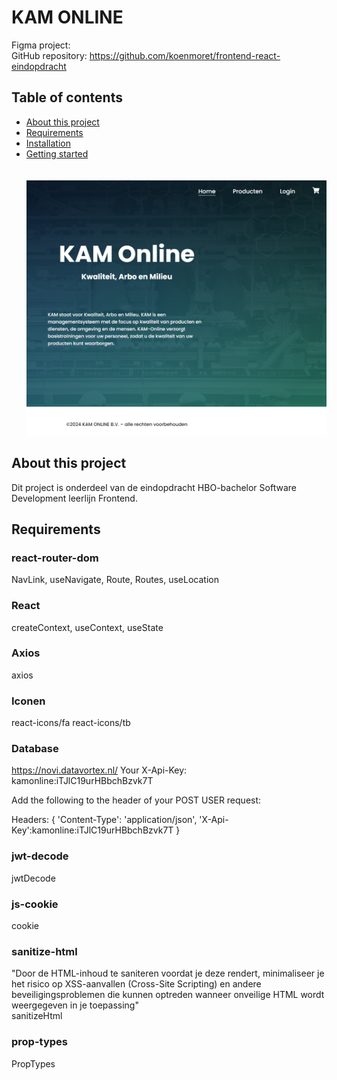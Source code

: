 # KAM ONLINE

Figma project: <br>
GitHub repository: https://github.com/koenmoret/frontend-react-eindopdracht

## Table of contents

* [About this project](#About_this_project)<br>
* [Requirements](#Requirements)<br>
* [Installation](#Installation)<br>
* [Getting started](#Getting_started)<br>
  <br><br>
  ![alt text](https://github.com/koenmoret/frontend-react-eindopdracht/blob/main/src/assets/images/ScreenShot.png "screenshot")

## About this project
Dit project is onderdeel van de eindopdracht HBO-bachelor Software Development leerlijn Frontend.

## Requirements

### react-router-dom
NavLink, useNavigate, Route, Routes, useLocation

### React
createContext, useContext, useState

### Axios
axios

### Iconen
react-icons/fa
react-icons/tb

### Database
https://novi.datavortex.nl/
Your X-Api-Key: kamonline:iTJlC19urHBbchBzvk7T

Add the following to the header of your POST USER request:

Headers: {
'Content-Type': 'application/json',
'X-Api-Key':kamonline:iTJlC19urHBbchBzvk7T
}

### jwt-decode
jwtDecode

### js-cookie
cookie

### sanitize-html
"Door de HTML-inhoud te saniteren voordat je deze rendert, minimaliseer je het risico op XSS-aanvallen (Cross-Site Scripting) en andere beveiligingsproblemen die kunnen optreden wanneer onveilige HTML wordt weergegeven in je toepassing" <br> 
sanitizeHtml 

### prop-types
PropTypes
